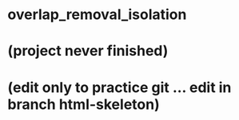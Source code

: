 # overlap_removal_isolation
# (project never finished)
# (edit only to practice git ... edit in branch html-skeleton)
